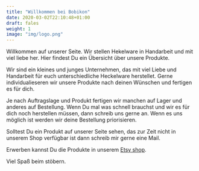 ```yaml
---
title: "Willkommen bei Bobikon"
date: 2020-03-02T22:10:48+01:00
draft: fales
weight: 1
image: "img/logo.png"
---
```



Willkommen auf unserer Seite. Wir stellen Hekelware in Handarbeit und mit viel liebe her.
Hier findest Du ein Übersicht über unsere Produkte.
<!--more-->

Wir sind ein kleines und junges Unternehmen, das mit viel Liebe und Handarbeit für euch unterschiedliche Heckelware herstellet.
Gerne individualieseren wir unsere Produkte nach deinen Wünschen und fertigen es für dich.

Je nach Auftragslage und Produkt fertigen wir manchen auf Lager und anderes auf Bestellung.
Wenn Du mal was schnell brauchst und wir es für dich noch herstellen müssen, dann schreib uns gerne an.
Wenn es uns möglich ist werden wir deine Bestellung priorisieren.

Solltest Du ein Produkt auf unserer Seite sehen, das zur Zeit nicht in unserem Shop
verfügbar ist dann schreib mir gerne eine Mail.

Erwerben kannst Du die Produkte in unserem [Etsy shop](https://www.etsy.com/de/shop/BobiKon).

Viel Spaß beim stöbern.
